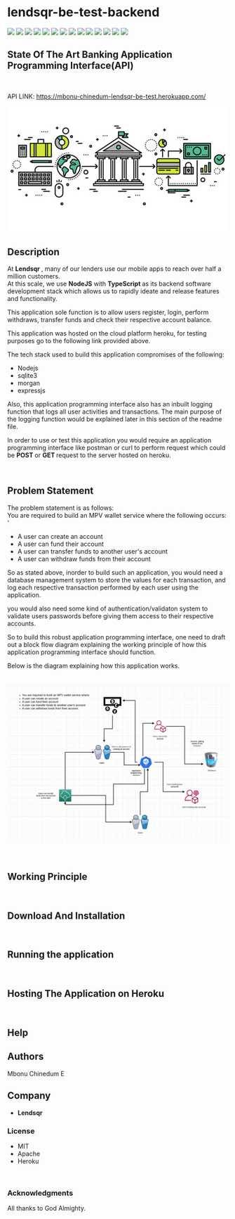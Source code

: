 # lendsqr-be-test-backend

<img src="https://img.shields.io/badge/Gmail-D14836?style=for-the-badge&logo=gmail&logoColor=white">
<img src="https://img.shields.io/badge/WhatsApp-25D366?style=for-the-badge&logo=whatsapp&logoColor=white">
<img src="https://img.shields.io/badge/circleci-343434?style=for-the-badge&logo=circleci&logoColor=white">
<img src="https://img.shields.io/badge/Linode-00A95C?style=for-the-badge&logo=Linode&logoColor=white">
<img src="https://img.shields.io/badge/Heroku-430098?style=for-the-badge&logo=heroku&logoColor=white">
<img src="https://img.shields.io/badge/Oracle-F80000?style=for-the-badge&logo=oracle&logoColor=black">
<img src="	https://img.shields.io/badge/Amazon_AWS-FF9900?style=for-the-badge&logo=amazonaws&logoColor=white">
<img src="https://img.shields.io/badge/MongoDB-4EA94B?style=for-the-badge&logo=mongodb&logoColor=white">
<img src="https://img.shields.io/badge/MySQL-005C84?style=for-the-badge&logo=mysql&logoColor=white">
<img src="https://img.shields.io/badge/PostgreSQL-316192?style=for-the-badge&logo=postgresql&logoColor=white">
<img src="https://img.shields.io/badge/SQLite-07405E?style=for-the-badge&logo=sqlite&logoColor=white">
<img src="https://img.shields.io/badge/Adobe%20XD-470137?style=for-the-badge&logo=Adobe%20XD&logoColor=#FF61F6">
<img src="https://img.shields.io/badge/Bootstrap-563D7C?style=for-the-badge&logo=bootstrap&logoColor=white">
<img src="https://img.shields.io/badge/Flask-000000?style=for-the-badge&logo=flask&logoColor=white">

<br>

## State Of The Art Banking Application Programming Interface(API)

<br>

API LINK: https://mbonu-chinedum-lendsqr-be-test.herokuapp.com/


<p align="center"><img src="./images/banking_api.jpg" /></p>

## Description 

<p> 
At <b> Lendsqr </b>, many of our lenders use our mobile apps to reach over half a million customers. 
<br> 
At this scale, we use <b>NodeJS</b> with <b> TypeScript </b> as its backend software development stack which allows us to rapidly ideate and release features and functionality.

This application sole function is to allow users register, login, perform withdraws, transfer funds and check their respective account balance. 

This application was hosted on the cloud platform heroku, for testing purposes go to the following link provided above. 

The tech stack used to build this application compromises of the following: 

<ul>
    <li> Nodejs </li> 
    <li> sqlite3 </li> 
    <li> morgan </li> 
    <li> expressjs </li> 
</ul>

Also, this application programming interface also has an inbuilt logging function that logs all user activities and transactions. The main purpose of the logging function would be explained later in this section of the readme file. 

In order to use or test this application you would require an application programming interface like postman or curl to perform request which could be <b>POST </b> or <b> GET </b> request to the server hosted on heroku. 

</p>

<br> 

## Problem Statement 

<p> 
The problem statement is as follows: <br> 
You are required to build an MPV wallet service where the following occurs: '

<ul>
    <li> A user can create an account </li> 
    <li> A user can fund their account </li> 
    <li> A user can transfer funds to another user's account </li>
    <li> A user can withdraw funds from their account </li> 
</ul>

So as stated above, inorder to build such an application, you would need a database management system to store the values for each transaction, and log each respective transaction performed by each user using the application. <br> 

you would also need some kind of authentication/validaton system to validate users passwords before giving them access to their respective accounts. 

So to build this robust application programming interface, one need to draft out a block flow diagram explaining the working principle of how this application programming interface should function. 

Below is the diagram explaining how this application works. 

<br> 

<img src="./images/lendsqr-backend.jpg" alt="block-flow-diagram"/> 

<br> 


</p>

<br> 

 

## Working Principle 

<p> 

</p> 



<br> 

## Download And Installation 
<p> 

</p> 


<br> 

## Running the application 
<p> 

</p> 


<br>

## Hosting The Application on Heroku 
<p> 


</p>


<br>

## Help 
<p> 

</p> 


## Authors 
<p> 
    Mbonu Chinedum E
</p> 


## Company 
*  <b> Lendsqr </b> 

### License
* MIT 
* Apache 
* Heroku

<br>

### Acknowledgments
<p>
   All thanks to God Almighty. 
</p>
